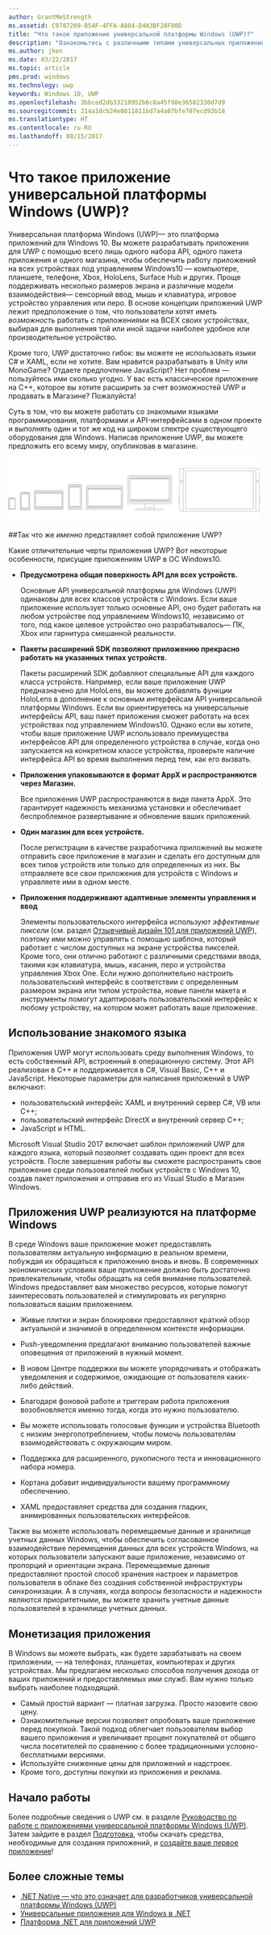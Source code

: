 ```yaml
---
author: GrantMeStrength
ms.assetid: C9787269-B54F-4FFA-A884-D4A3BF28F80D
title: "Что такое приложение универсальной платформы Windows (UWP)?"
description: "Ознакомьтесь с различными типами универсальных приложений для Windows: приложениями Магазина Windows, приложениями Магазина Windows Phone и приложениями среды выполнения Windows."
ms.author: jken
ms.date: 03/22/2017
ms.topic: article
pms.prod: windows
ms.technology: uwp
keywords: Windows 10, UWP
ms.openlocfilehash: 3bbced2db33210952b6c8a45f98e36582330d7d9
ms.sourcegitcommit: 214a1dcb24e0811811bd7a4a07bfe707ecd93b18
ms.translationtype: HT
ms.contentlocale: ru-RU
ms.lasthandoff: 08/15/2017
---
```

# <a name="whats-a-universal-windows-platform-uwp-app"></a>Что такое приложение универсальной платформы Windows (UWP)?

Универсальная платформа Windows (UWP)— это платформа приложений для Windows 10. Вы можете разрабатывать приложения для UWP с помощью всего лишь одного набора API, одного пакета приложения и одного магазина, чтобы обеспечить работу приложений на всех устройствах под управлением Windows10 — компьютере, планшете, телефоне, Xbox, HoloLens, Surface Hub и других. Проще поддерживать несколько размеров экрана и различные модели взаимодействия— сенсорный ввод, мышь и клавиатура, игровое устройство управления или перо. В основе концепции приложений UWP лежит предположение о том, что пользователи хотят иметь *возможность* работать с приложениями на ВСЕХ своих устройствах, выбирая для выполнения той или иной задачи наиболее удобное или производительное устройство.

Кроме того, UWP достаточно гибок: вы можете не использовать языки C# и XAML, если не хотите. Вам нравится разрабатывать в Unity или MonoGame? Отдаете предпочтение JavaScript? Нет проблем — пользуйтесь ими сколько угодно. У вас есть классическое приложение на C++, которое вы хотите расширить за счет возможностей UWP и продавать в Магазине? Пожалуйста! 

Суть в том, что вы можете работать со знакомыми языками программирования, платформами и API-интерфейсами в одном проекте и выполнять один и тот же код на широком спектре существующего оборудования для Windows. Написав приложение UWP, вы можете предложить его всему миру, опубликовав в магазине.

![Устройства под управлением Windows](images/1894834-hig-device-primer-01-500.png)
 
##<a name="so-what-exactly-is-a-uwp-app"></a>Так что же *именно* представляет собой приложение UWP?

Какие отличительные черты приложения UWP? Вот некоторые особенности, присущие приложениям UWP в ОС Windows10.

-   **Предусмотрена общая поверхность API для всех устройств.**

    Основные API универсальной платформы для Windows (UWP) одинаковы для всех классов устройств с Windows. Если ваше приложение использует только основные API, оно будет работать на любом устройстве под управлением Windows10, независимо от того, под какое целевое устройство оно разрабатывалось— ПК, Xbox или гарнитура смешанной реальности.

-   **Пакеты расширений SDK позволяют приложению прекрасно работать на указанных типах устройств.**

    Пакеты расширений SDK добавляют специальные API для каждого класса устройств. Например, если ваше приложение UWP предназначено для HoloLens, вы можете добавлять функции HoloLens в дополнение к основным интерфейсам API универсальной платформы Windows.
    Если вы ориентируетесь на универсальные интерфейсы API, ваш пакет приложения сможет работать на всех устройствах под управлением Windows10. Однако если вы хотите, чтобы ваше приложение UWP использовало преимущества интерфейсов API для определенного устройства в случае, когда оно запускается на конкретном классе устройства, проверьте наличие интерфейса API во время выполнения перед тем, как его вызвать. 

-   **Приложения упаковываются в формат AppX и распространяются через Магазин.**

    Все приложения UWP распространяются в виде пакета AppX. Это гарантирует надежность механизма установки и обеспечивает беспроблемное развертывание и обновление ваших приложений.

-   **Один магазин для всех устройств.**

    После регистрации в качестве разработчика приложений вы можете отправить свое приложение в магазин и сделать его доступным для всех типов устройств или только для определенных из них. Вы отправляете все свои приложения для устройств с Windows и управляете ими в одном месте.

-   **Приложения поддерживают адаптивные элементы управления и ввод**

    Элементы пользовательского интерфейса используют *эффективные пиксели* (см. раздел [Отзывчивый дизайн 101 для приложений UWP](https://msdn.microsoft.com/library/windows/apps/Dn958435)), поэтому ими можно управлять с помощью шаблона, который работает с числом доступных на экране устройства пикселей. Кроме того, они отлично работают с различными средствами ввода, такими как клавиатура, мышь, касания, перо и устройства управления Xbox One. Если нужно дополнительно настроить пользовательский интерфейс в соответствии с определенным размером экрана или типом устройства, новые панели макета и инструменты помогут адаптировать пользовательский интерфейс к любому устройству, на котором может работать ваше приложение.



## <a name="use-a-language-you-already-know"></a>Использование знакомого языка


Приложения UWP могут использовать среду выполнения Windows, то есть собственный API, встроенный в операционную систему. Этот API реализован в C++ и поддерживается в C#, Visual Basic, C++ и JavaScript. Некоторые параметры для написания приложений в UWP включают:
-   пользовательский интерфейс XAML и внутренний сервер C#, VB или C++;
-   пользовательский интерфейс DirectX и внутренний сервер C++;
-   JavaScript и HTML.

Microsoft Visual Studio 2017 включает шаблон приложений UWP для каждого языка, который позволяет создавать один проект для всех устройств. После завершения работы вы сможете распространить свое приложение среди пользователей любых устройств с Windows 10, создав пакет приложения и отправив его из Visual Studio в Магазин Windows.

## <a name="uwp-apps-come-to-life-on-windows"></a>Приложения UWP реализуются на платформе Windows


В среде Windows ваше приложение может предоставлять пользователям актуальную информацию в реальном времени, побуждая их обращаться к приложению вновь и вновь. В современных экономических условиях ваше приложение должно быть достаточно привлекательным, чтобы обращать на себя внимание пользователей. Windows предоставляет вам множество ресурсов, которые помогут заинтересовать пользователей и стимулировать их регулярно пользоваться вашим приложением.

-   Живые плитки и экран блокировки предоставляют краткий обзор актуальной и значимой в определенном контексте информации.

-   Push-уведомления предлагают вниманию пользователей важные оповещения от приложений в нужный момент.

-   В новом Центре поддержки вы можете упорядочивать и отображать уведомления и содержимое, ожидающие от пользователя каких-либо действий.

-   Благодаря фоновой работе и триггерам работа приложения возобновляется именно тогда, когда это нужно пользователю.

-   Вы можете использовать голосовые функции и устройства Bluetooth с низким энергопотреблением, чтобы помочь пользователям взаимодействовать с окружающим миром.

-   Поддержка для расширенного, рукописного теста и инновационного набора номера.

-   Кортана добавит индивидуальности вашему программному обеспечению.

-   XAML предоставляет средства для создания гладких, анимированных пользовательских интерфейсов.

Также вы можете использовать перемещаемые данные и хранилище учетных данных Windows, чтобы обеспечить согласованное взаимодействие перемещения данных для всех устройств Windows, на которых пользователи запускают ваше приложение, независимо от пропорций и ориентации экрана. Перемещаемые данные предоставляют простой способ хранения настроек и параметров пользователя в облаке без создания собственной инфраструктуры синхронизации. А в случаях, когда вопросы безопасности и надежности являются приоритетными, вы можете хранить учетные данные пользователей в хранилище учетных данных.

##  <a name="monetize-your-app"></a>Монетизация приложения


В Windows вы можете выбрать, как будете зарабатывать на своем приложении, — на телефонах, планшетах, компьютерах и других устройствах. Мы предлагаем несколько способов получения дохода от ваших приложений и предоставляемых ими служб. Вам нужно только выбрать наиболее подходящий.

-   Самый простой вариант — платная загрузка. Просто назовите свою цену.
-   Ознакомительные версии позволяет опробовать ваше приложение перед покупкой. Такой подход облегчает пользователям выбор вашего приложения и увеличивает процент покупателей от общего числа посетителей по сравнению с более традиционными условно-бесплатными версиями.
-   Используйте сниженные цены для приложений и надстроек.
-   Кроме того, доступны покупки из приложения и реклама.

## <a name="lets-get-started"></a>Начало работы


Более подробные сведения о UWP см. в разделе [Руководство по работе с приложениями универсальной платформы Windows (UWP)](universal-application-platform-guide.md). Затем зайдите в раздел [Подготовка](get-set-up.md), чтобы скачать средства, необходимые для создания приложений, и [создайте ваше первое приложение](your-first-app.md)!


## <a name="more-advanced-topics"></a>Более сложные темы

* [.NET Native — что это означает для разработчиков универсальной платформы Windows (UWP)](https://blogs.windows.com/buildingapps/2015/08/20/net-native-what-it-means-for-universal-windows-platform-uwp-developers/#TYsD3tJuBJpK3Hc7.97)
* [Универсальные приложения для Windows в .NET](https://blogs.msdn.microsoft.com/dotnet/2015/07/30/universal-windows-apps-in-net)
* [Платформа .NET для приложений UWP](https://msdn.microsoft.com/library/mt185501.aspx)
